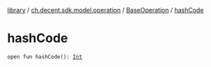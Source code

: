[library](../../index.md) / [ch.decent.sdk.model.operation](../index.md) / [BaseOperation](index.md) / [hashCode](./hash-code.md)

# hashCode

`open fun hashCode(): `[`Int`](https://kotlinlang.org/api/latest/jvm/stdlib/kotlin/-int/index.html)